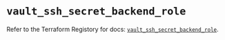 # `vault_ssh_secret_backend_role`

Refer to the Terraform Registory for docs: [`vault_ssh_secret_backend_role`](https://www.terraform.io/docs/providers/vault/r/ssh_secret_backend_role).
